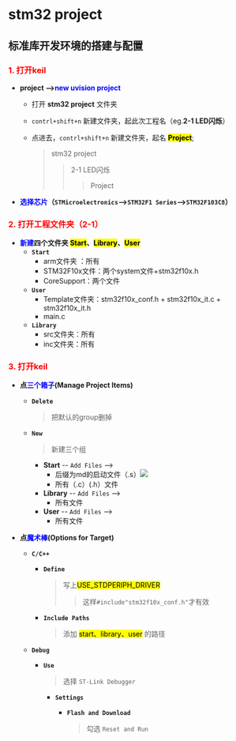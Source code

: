# stm32 project

## 标准库开发环境的搭建与配置

###   <font color=red>1. 打开keil</font>

+ <b>project --><font color=blue>new uvision project </font></b>

  + 打开 **stm32 project** 文件夹

  + `contrl+shift+n` 新建文件夹，起此次工程名（eg.**2-1 LED闪烁**）

  + 点进去，`contrl+shift+n` 新建文件夹，起名 <mark>**Project**</mark>;

    > stm32 project 
    >
    > > 2-1 LED闪烁
    > >
    > > >  Project

* **<font color=blue>选择芯片</font>（`STMicroelectronics`-->`STM32F1 Series`-->`STM32F103C8`）**

  

### <font color=red>2. 打开工程文件夹（2-1）</font>

* <b><font color=blue>新建</font>四个文件夹 <mark>Start</mark>、<mark>Library</mark>、<mark>User</mark></b>
  + **`Start`**
    + arm文件夹 ：所有
    + STM32F10x文件：两个system文件+stm32f10x.h
    + CoreSupport：两个文件
  + **`User`**
    + Template文件夹：stm32f10x_conf.h + stm32f10x_it.c + stm32f10x_it.h
    + main.c
  + **`Library`**
    + src文件夹：所有
    + inc文件夹：所有

### <font color=red>3. 打开keil</font>

* <b>点<font color=blue>三个箱子</font>(Manage Project Items)</b>

  + <b>`Delete`</b> 

    >  把默认的group删掉

  + <b>`New`</b>

    > 新建三个组

    + <b>Start</b> -- `Add Files` --> 
      + 后缀为md的启动文件（.s）![](C:\Users\Lenovo\Desktop\jsy\STM32资料\图片1.png)
      + 所有（.c）(.h）文件
    + <b>Library</b> -- `Add Files` --> 
      + 所有文件
    + <b>User</b> -- `Add Files` --> 
      + 所有文件

* <b>点<font color=blue>魔术棒</font>(Options for Target)</b>

  + <b>`C/C++`</b>

    * <b>`Define` </b>

      >  写上<mark>USE_STDPERIPH_DRIVER</mark>
      >
      > > 这样`#include"stm32f10x_conf.h"`才有效

    * <b>`Include Paths`</b>

      > 添加 <mark>start、library、user</mark> 的路径

  + <b>`Debug`</b>

    + **`Use`**

      > 选择 `ST-Link Debugger`

      + **`Settings`**

        + <b>`Flash and Download`</b>

          >  勾选 `Reset and Run`